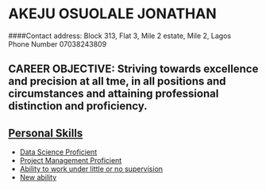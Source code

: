 # AKEJU OSUOLALE JONATHAN
####Contact address: Block 313, Flat 3, Mile 2 estate, Mile 2, Lagos          
Phone Number 07038243809
## CAREER OBJECTIVE: Striving towards excellence and precision at all tme, in all positions and circumstances and attaining professional distinction and proficiency.
## <u>Personal Skills<u>
* Data Science Proficient
* Project Management Proficient
* Ability to work under little or no supervision
* New ability
